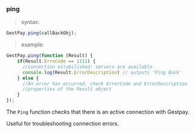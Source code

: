 ### ping

> syntax: 

```javascript
GestPay.ping(callBackObj);
```

> example:

```javascript
GestPay.ping(function (Result) {
    if(Result.ErroCode == 1111) {
      //connection estabilished: servers are available
      console.log(Result.ErrorDescription) // outputs 'Ping Back'
    } else {
      //An error has occurred, check ErrorCode and ErrorDescription 
      //properties of the Result object
    }
});
```

The `Ping` function checks that there is an active connection with Gestpay. 

Useful for troubleshooting connection errors. 